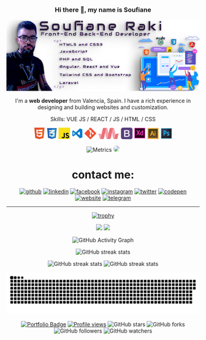 
<div align="center">

### Hi there 👋, my name is Soufiane
![](https://github.com/soufian3raki/soufian3raki/blob/main/template.png)

I'm a **web developer** from Valencia, Spain. I have a rich experience in designing and building websites and customization.

Skills: VUE JS / REACT / JS / HTML / CSS

[<img height="30" src="https://raw.githubusercontent.com/Davermx/Davermx/master/img/Html.png">]()
[<img height="30" src="https://raw.githubusercontent.com/Davermx/Davermx/master/img/Css.png">]()
[<img height="30" src="https://raw.githubusercontent.com/Davermx/Davermx/master/img/Js.png">]()
[<img height="30" src="https://raw.githubusercontent.com/Davermx/Davermx/master/img/Visual.png">]()
[<img height="30" src="https://raw.githubusercontent.com/Davermx/Davermx/master/img/Git.png">]()
[<img height="30" src="https://raw.githubusercontent.com/Davermx/Davermx/master/img/Materializecss.png">]()
[<img height="30" src="https://raw.githubusercontent.com/Davermx/Davermx/master/img/Bootstrap.png">]()
[<img height="30" src="https://raw.githubusercontent.com/Davermx/Davermx/master/img/Xd.png">]()
[<img height="30" src="https://raw.githubusercontent.com/Davermx/Davermx/master/img/Ilustrator.png">]()
[<img height="30" src="https://raw.githubusercontent.com/Davermx/Davermx/master/img/Photoshop.png">]()
 
 ![Metrics](https://metrics.lecoq.io/soufian3raki?template=classic&languages=1&screenshot=1&people=1&music=1&skyline=1&languages.limit=8&languages.sections=most-used&languages.colors=github&languages.threshold=0%25&languages.indepth=false&languages.analysis.timeout=15&languages.categories=markup%2C%20programming&languages.recent.categories=markup%2C%20programming&languages.recent.load=300&languages.recent.days=14&people.limit=24&people.size=28&people.types=followers%2C%20following&people.identicons=false&people.shuffle=false&skyline.year=current-year&skyline.frames=60&skyline.quality=0.5&skyline.compatibility=false&music.limit=4&music.played.at=false&music.time.range=short&music.top.type=tracks&music.user=.user.login&screenshot.title=Screenshot&screenshot.url=https%3A%2F%2Fcv.l5enio.com%2F&screenshot.selector=body&screenshot.background=true&config.timezone=Europe%2FMadrid&config.display=columns)
[<img align="" alt=" " height="320" style="border-radius:50px;" src="https://github.com/soufian3raki/portfolio/blob/main/img/icon.svg">]()
 

 
# contact me:
 
[<img src='https://cdn.jsdelivr.net/npm/simple-icons@3.0.1/icons/github.svg' alt='github' height='40'>](https://github.com/soufian3raki)  [<img src='https://cdn.worldvectorlogo.com/logos/linkedin-icon.svg' alt='linkedin' height='40'>](https://www.linkedin.com/in/sooufiane-raki-10665a9b/)  [<img src='https://cdn.worldvectorlogo.com/logos/facebook-3-3.svg' alt='facebook' height='40'>](https://www.facebook.com/soufian3raki)  [<img src='https://cdn.worldvectorlogo.com/logos/instagram-5.svg' alt='instagram' height='40'>](https://www.instagram.com/soufian3raki/)  [<img src='https://cdn.worldvectorlogo.com/logos/twitter-3.svg' alt='twitter' height='40'>](https://twitter.com/soufian3raki)  [<img src='https://cdn.worldvectorlogo.com/logos/codepen-icon.svg' alt='codepen' height='40'>](https://codepen.io/soufian3raki-the-bashful)  [<img src='https://cv.l5enio.com/img/icon.svg' alt='website' height='40'>](https://cv.l5enio.com/)  [<img src='https://cdn.worldvectorlogo.com/logos/telegram.svg' alt='telegram' height='40'>](https://t.me/soufian3raki)  

__________ 
 
[![trophy](https://github-profile-trophy.vercel.app/?username=soufian3raki&theme=dracula)](https://github.com/ryo-ma/github-profile-trophy)


[<img height="160em" src="https://github-readme-stats.vercel.app/api?username=soufian3raki&show_icons=true&theme=synthwave&include_all_commits=true&count_private=true" />]() [<img height="160em" src="https://github-readme-stats.vercel.app/api/top-langs/?username=soufian3raki&layout=compact&langs_count=7&theme=synthwave" />]()

![GitHub Activity Graph](https://activity-graph.herokuapp.com/graph?username=soufian3raki&bg_color=2b213a&color=FFFFFF&line=e5289e&point=FFFFFF&hide_border=true)  

![GitHub streak stats](https://github-readme-streak-stats.herokuapp.com?user=soufian3raki&theme=synthwave&hide_border=true&date_format=j%2Fn%5B%2FY%5D)  

![GitHub streak stats](https://github-readme-stats.vercel.app/api/pin/?username=nuvolcrm&repo=nuvolcrm&theme=synthwave)
![GitHub streak stats](https://github-readme-stats.vercel.app/api/pin/?username=soufian3raki&repo=portfolio&theme=synthwave)

![GitHub platane](https://github.com/soufian3raki/soufian3raki/blob/main/github-contribution-grid-snake-1-11-2022.svg)

[![Portfolio Badge](https://img.shields.io/badge/portfolio-web-blueviolet?style=flat&link=https://cv.l5enio.com/)](https://cv.l5enio.com/)
[![Profile views](https://komarev.com/ghpvc/?username=soufian3raki&color=blueviolet)](https://cv.l5enio.com/)
![GitHub stars](https://img.shields.io/github/stars/soufian3raki/portfolio?logoColor=blueviolet&style=social)
![GitHub forks](https://img.shields.io/github/forks/soufian3raki/soufian3raki?logoColor=blueviolet&label=Fork&style=social)
![GitHub followers](https://img.shields.io/github/followers/soufian3raki?logoColor=blueviolet&label=Follow&style=social)
![GitHub watchers](https://img.shields.io/github/watchers/soufian3raki/soufian3raki?logoColor=blueviolet&style=social)

</div>
